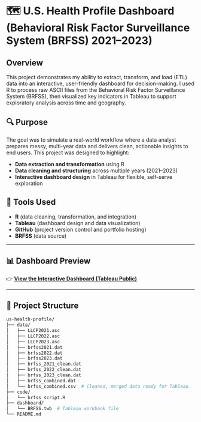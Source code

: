 # 🗺️ U.S. Health Profile Dashboard (Behavioral Risk Factor Surveillance System (BRFSS) 2021–2023)

## Overview

This project demonstrates my ability to extract, transform, and load (ETL) data into an interactive, user-friendly dashboard for decision-making. I used R to process raw ASCII files from the Behavioral Risk Factor Surveillance System (BRFSS), then visualized key indicators in Tableau to support exploratory analysis across time and geography.

## 🔍 Purpose

The goal was to simulate a real-world workflow where a data analyst prepares messy, multi-year data and delivers clean, actionable insights to end users. This project was designed to highlight:

- **Data extraction and transformation** using R
- **Data cleaning and structuring** across multiple years (2021–2023)
- **Interactive dashboard design** in Tableau for flexible, self-serve exploration

## 🧰 Tools Used

- **R** (data cleaning, transformation, and integration)
- **Tableau** (dashboard design and data visualization)
- **GitHub** (project version control and portfolio hosting)
- **BRFSS** (data source)

---

## 📊 Dashboard Preview

👉 **[View the Interactive Dashboard (Tableau Public)](https://public.tableau.com/app/profile/tony.bardo/viz/USHealthProfile/Dashboard1?publish=yes)**

---

## 🧱 Project Structure

```bash
us-health-profile/
├── data/
│   ├── LLCP2021.asc
│   ├── LLCP2022.asc
│   ├── LLCP2023.asc
│   ├── brfss2021.dat
│   ├── brfss2022.dat
│   ├── brfss2023.dat
│   ├── brfss_2021_clean.dat
│   ├── brfss_2022_clean.dat
│   ├── brfss_2023_clean.dat
│   ├── brfss_combined.dat
│   └── brfss_combined.csv  # Cleaned, merged data ready for Tableau
├── code/
│   └── brfss_script.R
├── dashboard/
│   └── BRFSS.twb  # Tableau workbook file
└── README.md
